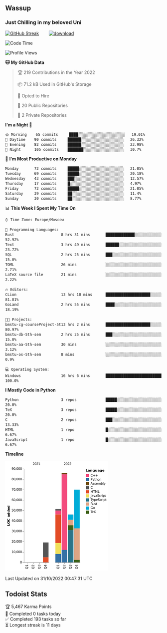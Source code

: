 ## Wassup 
### Just Chilling in my beloved Uni 

<!--
-->

[![GitHub Streak](http://github-readme-streak-stats.herokuapp.com?user=archeoss&theme=shades-of-purple&hide_border=true&date_format=j%20M%5B%20Y%5D)](https://git.io/streak-stats)&nbsp;&nbsp;&nbsp;&nbsp;&nbsp;&nbsp;&nbsp;&nbsp;[![download](https://user-images.githubusercontent.com/68448737/147796309-d8b65b1d-4dde-40d9-b03a-2b42aaa6cd43.jpeg)
](http://bmstu.ru/)

<!--START_SECTION:waka-->
![Code Time](http://img.shields.io/badge/Code%20Time-654%20hrs%2051%20mins-blue)

![Profile Views](http://img.shields.io/badge/Profile%20Views-1-blue)

**🐱 My GitHub Data** 

> 🏆 219 Contributions in the Year 2022
 > 
> 📦 71.2 kB Used in GitHub's Storage 
 > 
> 💼 Opted to Hire
 > 
> 📜 20 Public Repositories 
 > 
> 🔑 2 Private Repositories  
 > 
**I'm a Night 🦉** 

```text
🌞 Morning    65 commits     ████░░░░░░░░░░░░░░░░░░░░░   19.01% 
🌆 Daytime    90 commits     ██████░░░░░░░░░░░░░░░░░░░   26.32% 
🌃 Evening    82 commits     ██████░░░░░░░░░░░░░░░░░░░   23.98% 
🌙 Night      105 commits    ███████░░░░░░░░░░░░░░░░░░   30.7%

```
📅 **I'm Most Productive on Monday** 

```text
Monday       72 commits     █████░░░░░░░░░░░░░░░░░░░░   21.05% 
Tuesday      69 commits     █████░░░░░░░░░░░░░░░░░░░░   20.18% 
Wednesday    43 commits     ███░░░░░░░░░░░░░░░░░░░░░░   12.57% 
Thursday     17 commits     █░░░░░░░░░░░░░░░░░░░░░░░░   4.97% 
Friday       72 commits     █████░░░░░░░░░░░░░░░░░░░░   21.05% 
Saturday     39 commits     ██░░░░░░░░░░░░░░░░░░░░░░░   11.4% 
Sunday       30 commits     ██░░░░░░░░░░░░░░░░░░░░░░░   8.77%

```


📊 **This Week I Spent My Time On** 

```text
⌚︎ Time Zone: Europe/Moscow

💬 Programming Languages: 
Rust                     8 hrs 31 mins       █████████████░░░░░░░░░░░░   52.92% 
Text                     3 hrs 49 mins       ██████░░░░░░░░░░░░░░░░░░░   23.72% 
SQL                      2 hrs 25 mins       ███░░░░░░░░░░░░░░░░░░░░░░   15.0% 
TOML                     26 mins             ░░░░░░░░░░░░░░░░░░░░░░░░░   2.71% 
LaTeX source file        21 mins             ░░░░░░░░░░░░░░░░░░░░░░░░░   2.22%

🔥 Editors: 
CLion                    13 hrs 10 mins      ████████████████████░░░░░   81.81% 
GoLand                   2 hrs 55 mins       ████░░░░░░░░░░░░░░░░░░░░░   18.19%

🐱‍💻 Projects: 
bmstu-cg-courseProject-5t13 hrs 2 mins       ████████████████████░░░░░   80.97% 
bmstu-db-5th-sem         2 hrs 25 mins       ███░░░░░░░░░░░░░░░░░░░░░░   15.0% 
bmstu-aa-5th-sem         30 mins             ░░░░░░░░░░░░░░░░░░░░░░░░░   3.12% 
bmstu-os-5th-sem         8 mins              ░░░░░░░░░░░░░░░░░░░░░░░░░   0.9%

💻 Operating System: 
Windows                  16 hrs 6 mins       █████████████████████████   100.0%

```

**I Mostly Code in Python** 

```text
Python                   3 repos             █████░░░░░░░░░░░░░░░░░░░░   20.0% 
TeX                      3 repos             █████░░░░░░░░░░░░░░░░░░░░   20.0% 
C                        2 repos             ███░░░░░░░░░░░░░░░░░░░░░░   13.33% 
HTML                     1 repo              █░░░░░░░░░░░░░░░░░░░░░░░░   6.67% 
JavaScript               1 repo              █░░░░░░░░░░░░░░░░░░░░░░░░   6.67%

```


**Timeline**

![Chart not found](https://raw.githubusercontent.com/archeoss/archeoss/master/charts/bar_graph.png) 


 Last Updated on 31/10/2022 00:47:31 UTC
<!--END_SECTION:waka-->

## Todoist Stats

<!-- TODO-IST:START -->
🏆  5,467 Karma Points           
🌸  Completed 0 tasks today           
✅  Completed 193 tasks so far           
⏳  Longest streak is 11 days
<!-- TODO-IST:END -->
